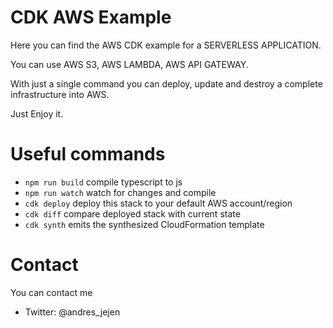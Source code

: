 # CDK AWS Example

Here you can find the AWS CDK example for a SERVERLESS APPLICATION.

You can use AWS S3, AWS LAMBDA, AWS API GATEWAY.

With just a single command you can deploy, update and destroy a complete infrastructure into AWS.

Just Enjoy it.

# Useful commands

 * `npm run build`   compile typescript to js
 * `npm run watch`   watch for changes and compile
 * `cdk deploy`      deploy this stack to your default AWS account/region
 * `cdk diff`        compare deployed stack with current state
 * `cdk synth`       emits the synthesized CloudFormation template

 # Contact

 You can contact me

 - Twitter: @andres_jejen
